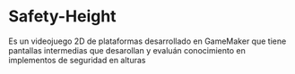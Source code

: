 # Safety-Height
 Es un videojuego 2D de plataformas desarrollado en GameMaker que tiene pantallas intermedias que desarollan y evaluán conocimiento en implementos de seguridad en alturas
